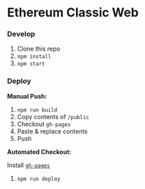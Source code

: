 # Ethereum Classic Web

### Develop

1. Clone this repo
2. `npm install`
3. `npm start`

### Deploy

**Manual Push:**

1. `npm run build`
2. Copy contents of `/public`
3. Checkout `gh-pages`
4. Paste & replace contents
5. Push

**Automated Checkout:**

Install [`gh-pages`](https://www.npmjs.com/package/gh-pages)

1. `npm run deploy`
